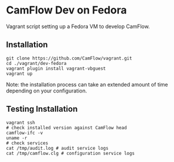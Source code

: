 # CamFlow Dev on Fedora

Vagrant script setting up a Fedora VM to develop CamFlow.

## Installation

```
git clone https://github.com/CamFlow/vagrant.git
cd ./vagrant/dev-fedora
vagrant plugin install vagrant-vbguest
vagrant up
```

Note: the installation process can take an extended amount of time depending on
your configuration.

## Testing Installation

``` shell
vagrant ssh
# check installed version against CamFlow head
camflow-ifc -v
uname -r
# check services
cat /tmp/audit.log # audit service logs
cat /tmp/camflow.clg # configuration service logs
```
